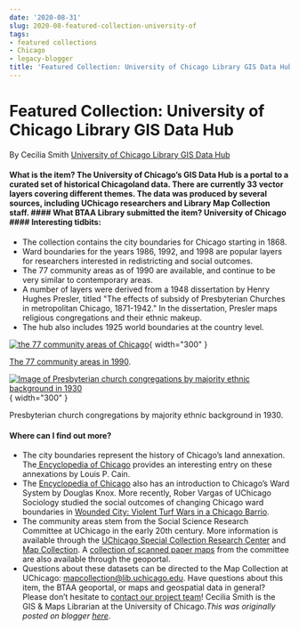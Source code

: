 ```yaml
---
date: '2020-08-31'
slug: 2020-08-featured-collection-university-of
tags:
- featured collections
- Chicago
- legacy-blogger
title: 'Featured Collection: University of Chicago Library GIS Data Hub'
---
```


# Featured Collection: University of Chicago Library GIS Data Hub

By Cecilia Smith [University of Chicago Library GIS Data Hub](https://geo.btaa.org/catalog/F12d-03&sa=D&sntz=1&usg=AFQjCNG-e-gKCzGqzXpeCtldAapU2ejGEw)

#### What is the item? The University of Chicago’s GIS Data Hub is a portal to a curated set of historical Chicagoland data. There are currently 33 vector layers covering different themes. The data was produced by several sources, including UChicago researchers and Library Map Collection staff. #### What BTAA Library submitted the item? University of Chicago #### Interesting tidbits:
 * The collection contains the city boundaries for Chicago starting in 1868.
 * Ward boundaries for the years 1986, 1992, and 1998 are popular layers for researchers interested in redistricting <!-- more --> and social outcomes.
 * The 77 community areas as of 1990 are available, and continue to be very similar to contemporary areas.
 * A number of layers were derived from a 1948 dissertation by Henry Hughes Presler, titled "The effects of subsidy of Presbyterian Churches in metropolitan Chicago, 1871-1942." In the dissertation, Presler maps religious congregations and their ethnic makeup.
 * The hub also includes 1925 world boundaries at the country level. 

[![the 77 community areas of Chicago](https://blogger.googleusercontent.com/img/a/AVvXsEjfHxeGXBVdrWhPmv19pe-FVaTQre71M-EnhmD_nXnqKz3Co1cfp7qn1eHvKWo6rm0r9_Gol7HvUn20RScuQJGVlFdjbbruQe9dn8OCz3ArdElQgH_nN1E1KL-Ne84ZhDEasmonO568_08-c1mblETGRszRj0cgEE3naNW_9FOgzgcJvUTUakeUXZ6shQ=w665-h557)](https://blogger.googleusercontent.com/img/a/AVvXsEjfHxeGXBVdrWhPmv19pe-FVaTQre71M-EnhmD_nXnqKz3Co1cfp7qn1eHvKWo6rm0r9_Gol7HvUn20RScuQJGVlFdjbbruQe9dn8OCz3ArdElQgH_nN1E1KL-Ne84ZhDEasmonO568_08-c1mblETGRszRj0cgEE3naNW_9FOgzgcJvUTUakeUXZ6shQ=s946){ width="300" }

 [The 77 community areas in 1990](https://geo.btaa.org/catalog/F9d91558d0f2c45079259604f60b607c9_0&sa=D&sntz=1&usg=AFQjCNHCx6tLP0vOWWyetinGI3PnGebjiQ). 

[![Image of Presbyterian church congregations by majority ethnic background in 1930](https://blogger.googleusercontent.com/img/a/AVvXsEiiJXAj5DJyYI3o5tEuo1oMrq1wQO2BmLR7oH3Bi_HPwUmN0M5zxSpkrDlxYvwwggGIz5fcTPV_9A7AqMZAb6xK42eQbMolBGH8SsyzefVeJGbjZPTEkhlGlVfZ9DSOzHktV9M044JAMXYkUOhCXTrGYStqpG2MZoHylo1LFFANEMawxZxbI8sUwqS_0Q=w664-h778)](https://blogger.googleusercontent.com/img/a/AVvXsEiiJXAj5DJyYI3o5tEuo1oMrq1wQO2BmLR7oH3Bi_HPwUmN0M5zxSpkrDlxYvwwggGIz5fcTPV_9A7AqMZAb6xK42eQbMolBGH8SsyzefVeJGbjZPTEkhlGlVfZ9DSOzHktV9M044JAMXYkUOhCXTrGYStqpG2MZoHylo1LFFANEMawxZxbI8sUwqS_0Q=s796){ width="300" }

 Presbyterian church congregations by majority ethnic background in 1930.

#### Where can I find out more?
 * The city boundaries represent the history of Chicago’s land annexation. The[ Encyclopedia of Chicago](http://www.google.com/url?q=http://encyclopedia.chicagohistory.org/Fpages/F53.html&sa=D&sntz=1&usg=AFQjCNEcZjmuqk5WTY90bU9PNguVIk3hcA) provides an interesting entry on these annexations by Louis P. Cain.
 * The [Encyclopedia of Chicago](http://www.google.com/url?q=http://encyclopedia.chicagohistory.org/Fpages/F1316.html&sa=D&sntz=1&usg=AFQjCNGRrXiU4M1Nijfh1FMjxgr2cO1wpQ) also has an introduction to Chicago’s Ward System by Douglas Knox. More recently, Rober Vargas of UChicago Sociology studied the social outcomes of changing Chicago ward boundaries in [Wounded City: Violent Turf Wars in a Chicago Barrio](https://oxford.universitypressscholarship.com/Fview/F10.1093/Facprof%3Aoso/F9780190245900.001.0001/Facprof-9780190245900&sa=D&sntz=1&usg=AFQjCNHIfir4mbJUbjkJPrv3f5jSTjzdvg).
 * The community areas stem from the Social Science Research Committee at UChicago in the early 20th century. More information is available through the [UChicago Special Collection Research Center](https://www.lib.uchicago.edu/Fe/Fscrc/Ffindingaids/Fview.php%3Feadid%3DICU.SPCL.SSRC&sa=D&sntz=1&usg=AFQjCNFBhPt68NRNyTH4fLI6Y3e188IhPQ) and [Map Collection](https://www.lib.uchicago.edu/Fe/Fcollections/Fmaps/Fssrc/F&sa=D&sntz=1&usg=AFQjCNEO_INFH7XCU8IHf2RXB6eimOaIJA). A [collection of scanned paper maps](https://geo.btaa.org/catalog/F12d-01&sa=D&sntz=1&usg=AFQjCNG3RgSr5MN7uND0NA7N2XL2RbsImw) from the committee are also available through the geoportal.
 * Questions about these datasets can be directed to the Map Collection at UChicago: [mapcollection@lib.uchicago.edu](mailto:mapcollection@lib.uchicago.edu). Have questions about this item, the BTAA geoportal, or maps and geospatial data in general? Please don’t hesitate to [contact our project team](https://geo.btaa.org/Ffeedback&sa=D&sntz=1&usg=AFQjCNERNbgXrpg6xAqzLip9xfSU2ZAfUQ)! Cecilia Smith is the GIS & Maps Librarian at the University of Chicago.*This was originally posted on blogger [here](https://geobtaa.blogspot.com/2020/08/featured-collection-university-of.html)*.

